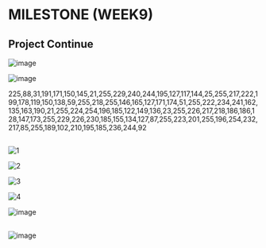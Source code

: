 # MILESTONE (WEEK9)

## Project Continue

![image](https://user-images.githubusercontent.com/68723268/94731108-96d69880-03a7-11eb-9d5d-5c4bb1fbcb58.png)

![image](https://user-images.githubusercontent.com/68723268/94731936-e8335780-03a8-11eb-88aa-27b059011e83.png)

225,88,31,191,171,150,145,21,255,229,240,244,195,127,117,144,25,255,217,222,199,178,119,150,138,59,255,218,255,146,165,127,171,174,51,255,222,234,241,162,135,163,190,21,255,224,254,196,185,122,149,136,23,255,226,217,218,186,186,128,147,173,255,229,226,230,185,155,134,127,87,255,223,201,255,196,254,232,217,85,255,189,102,210,195,185,236,244,92

##

![1](https://user-images.githubusercontent.com/68723268/94732100-24ff4e80-03a9-11eb-9330-10e3263d0e5a.JPG)

![2](https://user-images.githubusercontent.com/68723268/94732147-39434b80-03a9-11eb-839c-62e5b7e17ff5.JPG)

![3](https://user-images.githubusercontent.com/68723268/94732177-42341d00-03a9-11eb-8b8b-73e333e4ab74.JPG)

![4](https://user-images.githubusercontent.com/68723268/94732197-4a8c5800-03a9-11eb-9ad1-015bbc34e17f.JPG)

![image](https://user-images.githubusercontent.com/68723268/94731270-d9987080-03a7-11eb-859a-b4c3a57eeca6.png)

##

![image](https://user-images.githubusercontent.com/68723268/94732653-e4540500-03a9-11eb-9812-4867975f0ad6.png)
